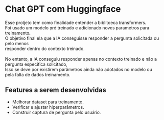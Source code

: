 <h1>Chat GPT com Huggingface</h1>
<p>
Esse protjeto tem como finalidade entender a biblitoeca transformers.<br>
Foi usado um modelo pré treinado e adicionado novos parametros para treinamento.<br>
O objetivo final ela que a IA conseguisse responder a pergunta solicitada ou pelo menos<br>
responder dentro do contexto treinado.
<br>
<br>
No entanto, a IA conseguiu responder apenas no contexto treinado e não a pergunta específica solicitado,<br>
Isso se deve por existirem parâmetros ainda não adotados no modelo ou pela falta de dados treinamento.<br>
</p>

<h2>Features a serem desenvolvidas</h2>
<ul>
    <li>Melhorar dataset para treinamento.</li>
    <li>Verificar e ajustar hiperparâmetros.</li>
    <li>Construir captura de pergunta pelo usuário.</li>
</ul>
